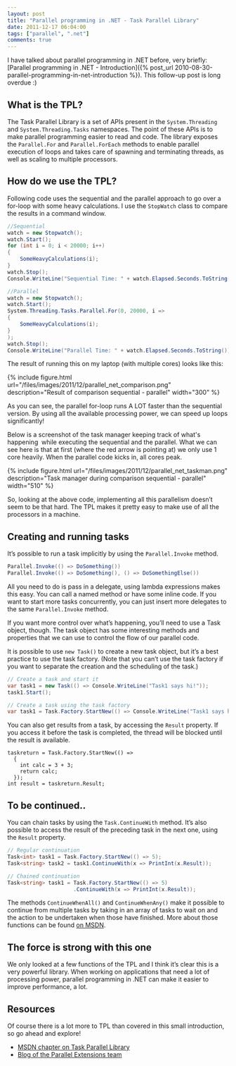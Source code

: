 ```yaml
---
layout: post
title: "Parallel programming in .NET - Task Parallel Library"
date: 2011-12-17 06:04:00
tags: ["parallel", ".net"]
comments: true
---
```

I have talked about parallel programming in .NET before, very briefly: [Parallel programming in .NET - Introduction]({% post_url 2010-08-30-parallel-programming-in-net-introduction %}). This follow-up post is long overdue :)

## What is the TPL?

The Task Parallel Library is a set of APIs present in the `System.Threading` and `System.Threading.Tasks` namespaces. The point of these APIs is to make parallel programming easier to read and code. The library exposes the `Parallel.For` and `Parallel.ForEach` methods to enable parallel execution of loops and takes care of spawning and terminating threads, as well as scaling to multiple processors.

## How do we use the TPL?

Following code uses the sequential and the parallel approach to go over a for-loop with some heavy calculations. I use the `StopWatch` class to compare the results in a command window.

```cs
//Sequential
watch = new Stopwatch();
watch.Start();
for (int i = 0; i < 20000; i++)
{
    SomeHeavyCalculations(i);
}
watch.Stop();
Console.WriteLine("Sequential Time: " + watch.Elapsed.Seconds.ToString());

//Parallel
watch = new Stopwatch();
watch.Start();
System.Threading.Tasks.Parallel.For(0, 20000, i =>
{
    SomeHeavyCalculations(i);
}
);
watch.Stop();
Console.WriteLine("Parallel Time: " + watch.Elapsed.Seconds.ToString());
```

The result of running this on my laptop (with multiple cores) looks like this:

{% include
    figure.html url="/files/images/2011/12/parallel_net_comparison.png"
    description="Result of comparison sequential - parallel"
    width="300"
%}

As you can see, the parallel for-loop runs A LOT faster than the sequential version. By using all the available processing power, we can speed up loops significantly!

Below is a screenshot of the task manager keeping track of what's happening  while executing the sequential and the parallel. What we can see here is that at first (where the red arrow is pointing at) we only use 1 core heavily. When the parallel code kicks in, all cores peak.

{% include
    figure.html url="/files/images/2011/12/parallel_net_taskman.png"
    description="Task manager during comparison sequential - parallel"
    width="510"
%}

So, looking at the above code, implementing all this parallelism doesn’t seem to be that hard. The TPL makes it pretty easy to make use of all the processors in a machine.

## Creating and running tasks

It’s possible to run a task implicitly by using the `Parallel.Invoke` method.

```cs
Parallel.Invoke(() => DoSomething())
Parallel.Invoke(() => DoSomething(), () => DoSomethingElse())
```

All you need to do is pass in a delegate, using lambda expressions makes this easy. You can call a named method or have some inline code. If you want to start more tasks concurrently, you can just insert more delegates to the same `Parallel.Invoke` method.

If you want more control over what’s happening, you’ll need to use a Task object, though. The task object has some interesting methods and properties that we can use to control the flow of our parallel code.

It is possible to use `new Task()` to create a new task object, but it’s a best practice to use the task factory. (Note that you can’t use the task factory if you want to separate the creation and the scheduling of the task.)

```cs
// Create a task and start it
var task1 = new Task(() => Console.WriteLine("Task1 says hi!"));
task1.Start();

// Create a task using the task factory
var task1 = Task.Factory.StartNew(() => Console.WriteLine("Task1 says hi!"));
```

You can also get results from a task, by accessing the `Result` property. If you access it before the task is completed, the thread will be blocked until the result is available.

```cs\
taskreturn = Task.Factory.StartNew(() =>
  {
    int calc = 3 + 3;
    return calc;
  });
int result = taskreturn.Result;
```

## To be continued..

You can chain tasks by using the `Task.ContinueWith` method. It’s also possible to access the result of the preceding task in the next one, using the `Result` property.

```cs
// Regular continuation
Task<int> task1 = Task.Factory.StartNew(() => 5);
Task<string> task2 = task1.ContinueWith(x => PrintInt(x.Result));

// Chained continuation
Task<string> task1 = Task.Factory.StartNew(() => 5)
                     .ContinueWith(x => PrintInt(x.Result));
```

The methods `ContinueWhenAll()` and `ContinueWhenAny()` make it possible to continue from multiple tasks by taking in an array of tasks to wait on and the action to be undertaken when those have finished. More about those functions can be found [on MSDN](http://msdn.microsoft.com/en-us/library/dd321479.aspx).

## The force is strong with this one

We only looked at a few functions of the TPL and I think it’s clear this is a very powerful library. When working on applications that need a lot of processing power, parallel programming in .NET can make it easier to improve performance, a lot.

## Resources

Of course there is a lot more to TPL than covered in this small introduction, so go ahead and explore!

*   [MSDN chapter on Task Parallel Library](http://msdn.microsoft.com/en-us/library/dd460717.aspx)
*   [Blog of the Parallel Extensions team](http://blogs.msdn.com/b/pfxteam/)
